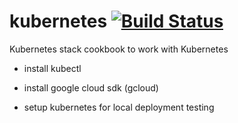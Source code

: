 # kubernetes [![Build Status](https://travis-ci.org/teracyhq/kubernetes-cookbook.svg?branch=develop)](https://travis-ci.org/teracyhq/kubernetes-cookbook)

Kubernetes stack cookbook to work with Kubernetes

- install kubectl

- install google cloud sdk (gcloud)

- setup kubernetes for local deployment testing
